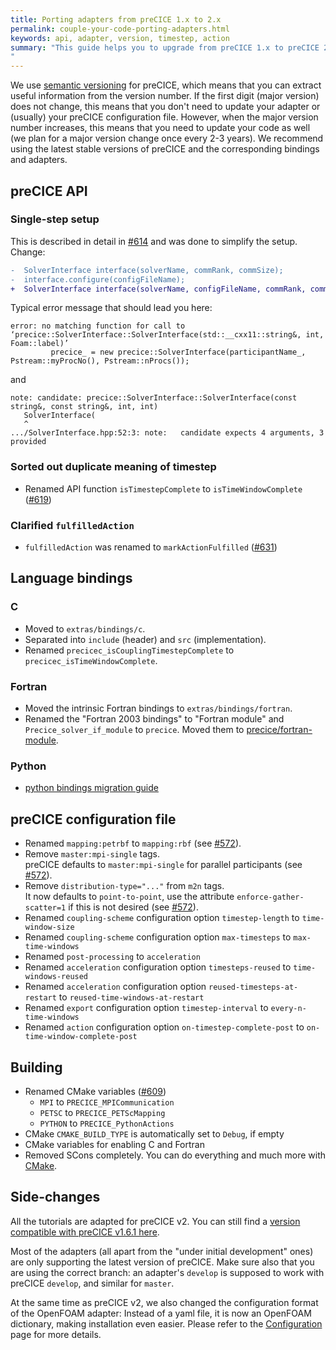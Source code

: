 ```yaml
---
title: Porting adapters from preCICE 1.x to 2.x
permalink: couple-your-code-porting-adapters.html
keywords: api, adapter, version, timestep, action
summary: "This guide helps you to upgrade from preCICE 1.x to preCICE 2.x.
"
---
```



We use [semantic versioning](https://semver.org/) for preCICE, which means that you can extract useful information from the version number. If the first digit (major version) does not change, this means that you don't need to update your adapter or (usually) your preCICE configuration file. However, when the major version number increases, this means that you need to update your code as well (we plan for a major version change once every 2-3 years).
We recommend using the latest stable versions of preCICE and the corresponding bindings and adapters.

## preCICE API

### Single-step setup

This is described in detail in [#614](https://github.com/precice/precice/pull/614) and was done to simplify the setup. Change:
```diff
-  SolverInterface interface(solverName, commRank, commSize);
-  interface.configure(configFileName);
+  SolverInterface interface(solverName, configFileName, commRank, commSize);
```

Typical error message that should lead you here:
```
error: no matching function for call to ‘precice::SolverInterface::SolverInterface(std::__cxx11::string&, int, Foam::label)’
         precice_ = new precice::SolverInterface(participantName_, Pstream::myProcNo(), Pstream::nProcs());
```
and
```
note: candidate: precice::SolverInterface::SolverInterface(const string&, const string&, int, int)
   SolverInterface(
   ^
.../SolverInterface.hpp:52:3: note:   candidate expects 4 arguments, 3 provided
```

### Sorted out duplicate meaning of timestep 

- Renamed API function `isTimestepComplete` to `isTimeWindowComplete` ([#619](https://github.com/precice/precice/pull/619))

### Clarified `fulfilledAction`

- `fulfilledAction` was renamed to `markActionFulfilled` ([#631](https://github.com/precice/precice/pull/631))

## Language bindings

### C

- Moved to `extras/bindings/c`.
- Separated into `include` (header) and `src` (implementation).
- Renamed `precicec_isCouplingTimestepComplete` to `precicec_isTimeWindowComplete`.

### Fortran

- Moved the intrinsic Fortran bindings to `extras/bindings/fortran`.
- Renamed the "Fortran 2003 bindings" to "Fortran module" and `Precice_solver_if_module` to `precice`. Moved them to [precice/fortran-module](https://github.com/precice/fortran-module).

### Python

- [python bindings migration guide](https://github.com/precice/python-bindings/blob/develop/docs/MigrationGuide.md)

## preCICE configuration file

- Renamed `mapping:petrbf` to `mapping:rbf` (see [#572](https://github.com/precice/precice/pull/572)).
- Remove `master:mpi-single` tags.  
  preCICE defaults to `master:mpi-single` for parallel participants (see [#572](https://github.com/precice/precice/pull/572)).
- Remove `distribution-type="..."` from `m2n` tags.  
  It now defaults to `point-to-point`, use the attribute `enforce-gather-scatter=1` if this is not desired (see [#572](https://github.com/precice/precice/pull/572)).
- Renamed `coupling-scheme` configuration option `timestep-length` to `time-window-size`
- Renamed `coupling-scheme` configuration option `max-timesteps` to `max-time-windows`
- Renamed `post-processing` to `acceleration`
- Renamed `acceleration` configuration option `timesteps-reused` to `time-windows-reused`
- Renamed `acceleration` configuration option `reused-timesteps-at-restart` to `reused-time-windows-at-restart`
- Renamed `export` configuration option `timestep-interval` to `every-n-time-windows`
- Renamed `action` configuration option `on-timestep-complete-post` to `on-time-window-complete-post`

## Building

- Renamed CMake variables ([#609](https://github.com/precice/precice/pull/609))
   - `MPI` to `PRECICE_MPICommunication`
   - `PETSC` to `PRECICE_PETScMapping`
   - `PYTHON` to `PRECICE_PythonActions`
- CMake `CMAKE_BUILD_TYPE` is automatically set to `Debug`, if empty
- CMake variables for enabling C and Fortran
- Removed SCons completely. You can do everything and much more with [CMake](installation-source-configuration.html).

## Side-changes

All the tutorials are adapted for preCICE v2. You can still find a [version compatible with preCICE v1.6.1 here](https://github.com/precice/tutorials/tree/precice-v1.6).

Most of the adapters (all apart from the "under initial development" ones) are only supporting the latest version of preCICE. Make sure also that you are using the correct branch: an adapter's `develop` is supposed to work with preCICE `develop`, and similar for `master`.

At the same time as preCICE v2, we also changed the configuration format of the OpenFOAM adapter: Instead of a yaml file, it is now an OpenFOAM dictionary, making installation even easier. Please refer to the [Configuration](adapter-openfoam-config.html) page for more details.
